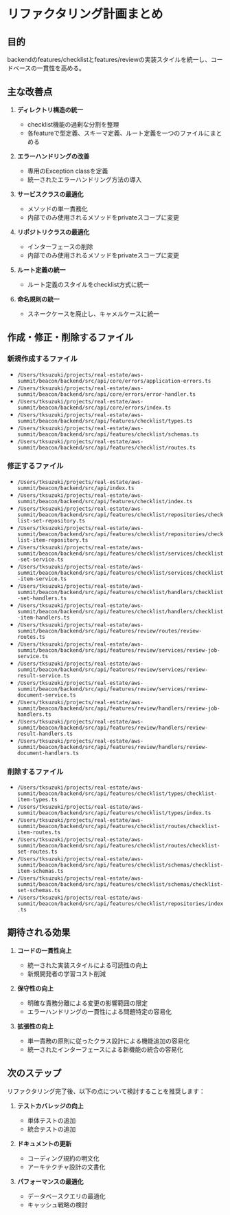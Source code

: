 # リファクタリング計画まとめ

## 目的

backendのfeatures/checklistとfeatures/reviewの実装スタイルを統一し、コードベースの一貫性を高める。

## 主な改善点

1. **ディレクトリ構造の統一**
   - checklist機能の過剰な分割を整理
   - 各featureで型定義、スキーマ定義、ルート定義を一つのファイルにまとめる

2. **エラーハンドリングの改善**
   - 専用のException classを定義
   - 統一されたエラーハンドリング方法の導入

3. **サービスクラスの最適化**
   - メソッドの単一責務化
   - 内部でのみ使用されるメソッドをprivateスコープに変更

4. **リポジトリクラスの最適化**
   - インターフェースの削除
   - 内部でのみ使用されるメソッドをprivateスコープに変更

5. **ルート定義の統一**
   - ルート定義のスタイルをchecklist方式に統一

6. **命名規則の統一**
   - スネークケースを廃止し、キャメルケースに統一

## 作成・修正・削除するファイル

### 新規作成するファイル
- `/Users/tksuzuki/projects/real-estate/aws-summit/beacon/backend/src/api/core/errors/application-errors.ts`
- `/Users/tksuzuki/projects/real-estate/aws-summit/beacon/backend/src/api/core/errors/error-handler.ts`
- `/Users/tksuzuki/projects/real-estate/aws-summit/beacon/backend/src/api/core/errors/index.ts`
- `/Users/tksuzuki/projects/real-estate/aws-summit/beacon/backend/src/api/features/checklist/types.ts`
- `/Users/tksuzuki/projects/real-estate/aws-summit/beacon/backend/src/api/features/checklist/schemas.ts`
- `/Users/tksuzuki/projects/real-estate/aws-summit/beacon/backend/src/api/features/checklist/routes.ts`

### 修正するファイル
- `/Users/tksuzuki/projects/real-estate/aws-summit/beacon/backend/src/api/index.ts`
- `/Users/tksuzuki/projects/real-estate/aws-summit/beacon/backend/src/api/features/checklist/index.ts`
- `/Users/tksuzuki/projects/real-estate/aws-summit/beacon/backend/src/api/features/checklist/repositories/checklist-set-repository.ts`
- `/Users/tksuzuki/projects/real-estate/aws-summit/beacon/backend/src/api/features/checklist/repositories/checklist-item-repository.ts`
- `/Users/tksuzuki/projects/real-estate/aws-summit/beacon/backend/src/api/features/checklist/services/checklist-set-service.ts`
- `/Users/tksuzuki/projects/real-estate/aws-summit/beacon/backend/src/api/features/checklist/services/checklist-item-service.ts`
- `/Users/tksuzuki/projects/real-estate/aws-summit/beacon/backend/src/api/features/checklist/handlers/checklist-set-handlers.ts`
- `/Users/tksuzuki/projects/real-estate/aws-summit/beacon/backend/src/api/features/checklist/handlers/checklist-item-handlers.ts`
- `/Users/tksuzuki/projects/real-estate/aws-summit/beacon/backend/src/api/features/review/routes/review-routes.ts`
- `/Users/tksuzuki/projects/real-estate/aws-summit/beacon/backend/src/api/features/review/services/review-job-service.ts`
- `/Users/tksuzuki/projects/real-estate/aws-summit/beacon/backend/src/api/features/review/services/review-result-service.ts`
- `/Users/tksuzuki/projects/real-estate/aws-summit/beacon/backend/src/api/features/review/services/review-document-service.ts`
- `/Users/tksuzuki/projects/real-estate/aws-summit/beacon/backend/src/api/features/review/handlers/review-job-handlers.ts`
- `/Users/tksuzuki/projects/real-estate/aws-summit/beacon/backend/src/api/features/review/handlers/review-result-handlers.ts`
- `/Users/tksuzuki/projects/real-estate/aws-summit/beacon/backend/src/api/features/review/handlers/review-document-handlers.ts`

### 削除するファイル
- `/Users/tksuzuki/projects/real-estate/aws-summit/beacon/backend/src/api/features/checklist/types/checklist-item-types.ts`
- `/Users/tksuzuki/projects/real-estate/aws-summit/beacon/backend/src/api/features/checklist/types/index.ts`
- `/Users/tksuzuki/projects/real-estate/aws-summit/beacon/backend/src/api/features/checklist/routes/checklist-item-routes.ts`
- `/Users/tksuzuki/projects/real-estate/aws-summit/beacon/backend/src/api/features/checklist/routes/checklist-set-routes.ts`
- `/Users/tksuzuki/projects/real-estate/aws-summit/beacon/backend/src/api/features/checklist/schemas/checklist-item-schemas.ts`
- `/Users/tksuzuki/projects/real-estate/aws-summit/beacon/backend/src/api/features/checklist/schemas/checklist-set-schemas.ts`
- `/Users/tksuzuki/projects/real-estate/aws-summit/beacon/backend/src/api/features/checklist/repositories/index.ts`

## 期待される効果

1. **コードの一貫性向上**
   - 統一された実装スタイルによる可読性の向上
   - 新規開発者の学習コスト削減

2. **保守性の向上**
   - 明確な責務分離による変更の影響範囲の限定
   - エラーハンドリングの一貫性による問題特定の容易化

3. **拡張性の向上**
   - 単一責務の原則に従ったクラス設計による機能追加の容易化
   - 統一されたインターフェースによる新機能の統合の容易化

## 次のステップ

リファクタリング完了後、以下の点について検討することを推奨します：

1. **テストカバレッジの向上**
   - 単体テストの追加
   - 統合テストの追加

2. **ドキュメントの更新**
   - コーディング規約の明文化
   - アーキテクチャ設計の文書化

3. **パフォーマンスの最適化**
   - データベースクエリの最適化
   - キャッシュ戦略の検討
